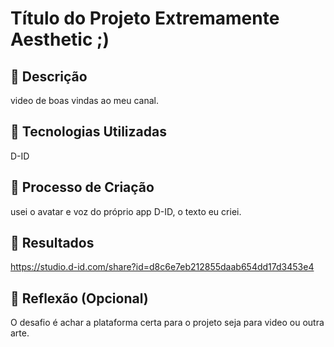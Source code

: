 # Título do Projeto Extremamente Aesthetic ;)

## 📒 Descrição
video de boas vindas ao meu canal.

## 🤖 Tecnologias Utilizadas
D-ID

## 🧐 Processo de Criação
usei o avatar e voz do próprio app D-ID, o texto eu criei. 

## 🚀 Resultados
https://studio.d-id.com/share?id=d8c6e7eb212855daab654dd17d3453e4

## 💭 Reflexão (Opcional)
O desafio é achar a plataforma certa para o projeto seja para video ou outra arte.
